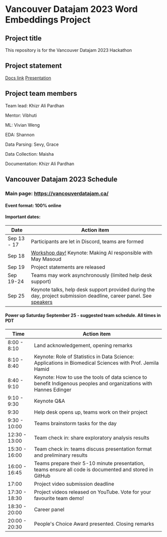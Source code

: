 # Vancouver Datajam 2023 Word Embeddings Project

## Project title

This repository is for the Vancouver Datajam 2023 Hackathon

## Project statement

[Docs link](https://docs.google.com/document/d/1ddp0HIiqsRI34lSTFTTODRwa6CtUydmuEtkwK--4S7Q/edit#heading=h.wvnno6t3l3j1)
[Presentation](https://docs.google.com/presentation/d/1a2_Iku8BHFdlpMn7JwIkwjWBJbb5soot4exXmdInKDw/edit?usp=sharing)

## Project team members

Team lead: Khizr Ali Pardhan

Mentor: Vibhuti

ML: Vivian Weng

EDA: Shannon

Data Parsing: Sevy, Grace

Data Collection: Maisha

Documentation: Khizr Ali Pardhan


## Vancouver Datajam 2023 Schedule

### Main page: https://vancouverdatajam.ca/
#### Event format: 100% online

#### Important dates: 

|Date | Action item |
| - | - |
|Sep 13 - 17 |Participants are let in Discord, teams are formed|
|Sep 18 |[Workshop day!](https://www.vancouverdatajam.ca/workshops) Keynote: Making AI responsible with May Masoud|
|Sep 19 |Project statements are released|
|Sep 19-24 |Teams may work asynchronously (limited help desk support)|
|Sep 25 |Keynote talks, help desk support provided during the day, project submission deadline, career panel. See [speakers](https://www.vancouverdatajam.ca/speakers)|

#### Power up Saturday September 25 - suggested team schedule. All times in PDT

|Time| Action item|
| - | - |
|8:00 - 8:10| Land acknowledgement, opening remarks |
|8:10 - 8:40| Keynote: Role of Statistics in Data Science: Applications in Biomedical Sciences with Prof. Jemila Hamid | 
|8:40 - 9:10| Keynote: How to use the tools of data science to benefit Indigenous peoples and organizations  with Hannes Edinger |
|9:10 -  9:30| Keynote Q&A |
|9:30 | Help desk opens up, teams work on their project |
|9:30 - 10:00| Teams brainstorm tasks for the day|
|12:30 - 13:00| Team check in: share exploratory analysis results |
|15:30 - 16:00| Team check in: teams discuss presentation format and preliminary results|
|16:00 - 16:45| Teams prepare their 5-10 minute presentation, teams ensure all code is documented and stored in GitHub|
|17:00| Project video submission deadline|
|17:30 - 18:30| Project videos released on YouTube. Vote for your favourite team demo!| 
|18:30 - 20:00 | Career panel|
|20:00 - 20:30 | People's Choice Award presented. Closing remarks|

